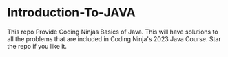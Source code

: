 # Introduction-To-JAVA
This repo Provide Coding Ninjas Basics of Java. This will have solutions to all the problems that are included in Coding Ninja's 2023 Java Course. Star the repo if you like it.
